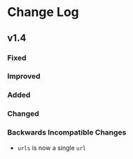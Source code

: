 # Change Log

## v1.4

### Fixed

### Improved

### Added

### Changed

### Backwards Incompatible Changes

- `urls` is now a single `url`
